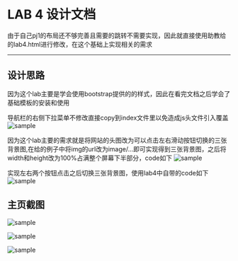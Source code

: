 LAB 4 设计文档
==========
由于自己pj1的布局还不够完善且需要的跳转不需要实现，因此就直接使用助教给的lab4.html进行修改，在这个基础上实现相关的需求

-------------------

## 设计思路

因为这个lab主要是学会使用bootstrap提供的的样式，因此在看完文档之后学会了基础模板的安装和使用

导航栏的右侧下拉菜单不修改直接copy到index文件里以免造成js头文件引入覆盖
![sample](https://github.com/yinbikun/SOFT130002_lab/edit/master/lab4/image/index/code1.png)

因为这个lab主要的需求就是将网站的头图改为可以点击左右滑动按钮切换的三张背景图,在给的例子中将img的url改为image/...即可实现得到三张背景图，之后将width和height改为100%占满整个屏幕下半部分，code如下
![sample](https://github.com/yinbikun/SOFT130002_lab/edit/master/lab4/image/index/code2.png)

实现左右两个按钮点击之后切换三张背景图，使用lab4中自带的code如下
![sample](https://github.com/yinbikun/SOFT130002_lab/edit/master/lab4/image/index/code3.png)



## 主页截图

![sample](https://github.com/yinbikun/SOFT130002_lab/edit/master/lab4/image/index/page1.png)

![sample](https://github.com/yinbikun/SOFT130002_lab/edit/master/lab4/image/index/page2.png)

![sample](https://github.com/yinbikun/SOFT130002_lab/edit/master/lab4/image/index/page3.png)

